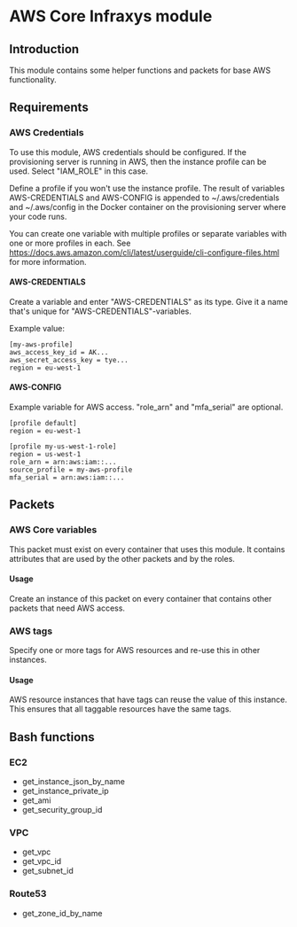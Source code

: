# AWS Core Infraxys module

## Introduction

This module contains some helper functions and packets for base AWS functionality.

## Requirements

### AWS Credentials

To use this module, AWS credentials should be configured.
If the provisioning server is running in AWS, then the instance profile can be used. Select "IAM_ROLE" in this case.

Define a profile if you won't use the instance profile.
The result of variables AWS-CREDENTIALS and AWS-CONFIG is appended to ~/.aws/credentials and ~/.aws/config in the Docker container on the provisioning server where your code runs.

You can create one variable with multiple profiles or separate variables with one or more profiles in each.
See https://docs.aws.amazon.com/cli/latest/userguide/cli-configure-files.html for more information.
 
#### AWS-CREDENTIALS

Create a variable and enter "AWS-CREDENTIALS" as its type. Give it a name that's unique for "AWS-CREDENTIALS"-variables.

Example value:  
```text
[my-aws-profile]
aws_access_key_id = AK...
aws_secret_access_key = tye...
region = eu-west-1
```

#### AWS-CONFIG
Example variable for AWS access. "role_arn" and "mfa_serial" are optional.

```text
[profile default]
region = eu-west-1

[profile my-us-west-1-role]
region = us-west-1
role_arn = arn:aws:iam::...
source_profile = my-aws-profile
mfa_serial = arn:aws:iam::...
```
 
## Packets

### AWS Core variables

This packet must exist on every container that uses this module. It contains attributes that are used by the other packets and by the roles.
 
#### Usage
 
Create an instance of this packet on every container that contains other packets that need AWS access.
 
### AWS tags

Specify one or more tags for AWS resources and re-use this in other instances.

#### Usage

AWS resource instances that have tags can reuse the value of this instance. 
This ensures that all taggable resources have the same tags.

## Bash functions

### EC2 

- get_instance_json_by_name
- get_instance_private_ip
- get_ami
- get_security_group_id

### VPC

- get_vpc
- get_vpc_id
- get_subnet_id

### Route53

- get_zone_id_by_name